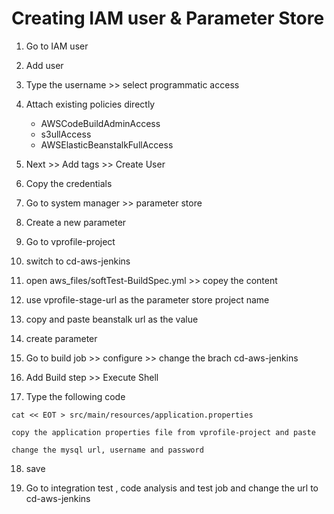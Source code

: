 # Creating IAM user & Parameter Store

1. Go to IAM user

2. Add user

3. Type the username >> select programmatic access

4. Attach existing policies directly

   - AWSCodeBuildAdminAccess
   - s3ullAccess
   - AWSElasticBeanstalkFullAccess

5. Next >> Add tags >> Create User

6. Copy the credentials

7. Go to system manager >> parameter store

8. Create a new parameter

9. Go to vprofile-project

10. switch to cd-aws-jenkins

11. open aws_files/softTest-BuildSpec.yml >> copey the content

12. use vprofile-stage-url as the parameter store project name

13. copy and paste beanstalk url as the value

14. create parameter

15. Go to build job >> configure >> change the brach cd-aws-jenkins

16. Add Build step >> Execute Shell

17. Type the following code

```
cat << EOT > src/main/resources/application.properties

copy the application properties file from vprofile-project and paste

change the mysql url, username and password
```

18. save

19. Go to integration test , code analysis and test job and change the url to cd-aws-jenkins
